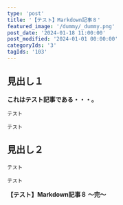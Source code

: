 ```yaml
---
type: 'post'
title: '【テスト】Markdown記事８'
featured_image: '/dummy/_dummy.png'
post_date: '2024-01-18 11:00:00'
post_modified: '2024-01-01 00:00:00'
categoryIds: '3'
tagIds: '103'
---
```


## 見出し１

<strong>これはテスト記事である・・・。</strong>

```talk:l:m:1
テスト
```

```talk:r:e:1
テスト
```

## 見出し２

```talk:l:m:3
テスト
```

```talk:r:e:1
テスト
```

<strong>【テスト】Markdown記事８ 〜完〜</strong>
